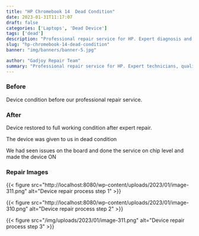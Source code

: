 ```yaml
---
title: "HP Chromebook 14  Dead Condition"
date: 2023-01-31T11:17:07
draft: false
categories: ['Laptops', 'Dead Device']
tags: ['dead']
description: "Professional repair service for HP. Expert diagnosis and quality repairs in Bangalore."
slug: "hp-chromebook-14-dead-condition"
banner: "img/banners/banner-5.jpg"

author: "Gadjoy Repair Team"
summary: "Professional repair service for HP. Expert technicians, quality parts, warranty included."
---
```


### Before

Device condition before our professional repair service.

### After

Device restored to full working condition after expert repair.

The device was given to us in dead condition

We had seen issues on the board and done the service on chip level and made the device ON

### Repair Images

{{< figure src="http://localhost:8080/wp-content/uploads/2023/01/image-311.png" alt="Device repair process step 1" >}}

{{< figure src="http://localhost:8080/wp-content/uploads/2023/01/image-310.png" alt="Device repair process step 2" >}}

{{< figure src="/img/uploads/2023/01/image-311.png" alt="Device repair process step 3" >}}

